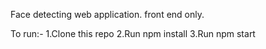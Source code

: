 Face detecting web application.
front end only.

To run:-
  1.Clone this repo
  2.Run npm install
  3.Run npm start
